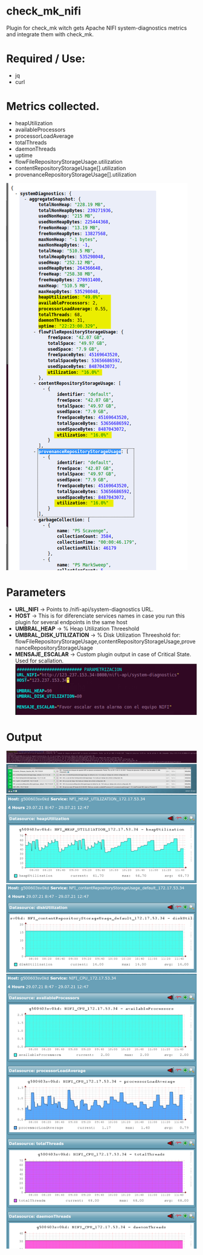 # check_mk_nifi
Plugin for check_mk witch gets Apache NIFI system-diagnostics metrics and integrate them with check_mk.

# Required / Use:
- jq
- curl


# Metrics collected.
- heapUtilization
- availableProcessors
- processorLoadAverage
- totalThreads
- daemonThreads
- uptime
- flowFileRepositoryStorageUsage.utilization
- contentRepositoryStorageUsage[].utilization
- provenanceRepositoryStorageUsage[].utilization

![Metrics](https://github.com/martinmartossimon/check_mk_nifi/blob/main/images/check_mk_NIFI_1.png)

# Parameters
- __URL_NIFI__ -> Points to /nifi-api/system-diagnostics URL.
- __HOST__ -> This is for diferenciate services names in case you run this plugin for several endpoints in the same host
- __UMBRAL_HEAP__ -> % Heap Utilization Threeshold
- __UMBRAL_DISK_UTILIZATION__ -> % Disk Utilization Threeshold for: flowFileRepositoryStorageUsage,contentRepositoryStorageUsage,provenanceRepositoryStorageUsage
- __MENSAJE_ESCALAR__ -> Custom plugin output in case of Critical State. Used for scallation.
![Parameters](https://github.com/martinmartossimon/check_mk_nifi/blob/main/images/check_mk_NIFI_2.png)

# Output
![Metrics](https://github.com/martinmartossimon/check_mk_nifi/blob/main/images/check_mk_NIFI_3.png)
![Metrics](https://github.com/martinmartossimon/check_mk_nifi/blob/main/images/check_mk_NIFI_4.png)
![Metrics](https://github.com/martinmartossimon/check_mk_nifi/blob/main/images/check_mk_NIFI_5.png)
![Metrics](https://github.com/martinmartossimon/check_mk_nifi/blob/main/images/check_mk_NIFI_6.png)
![Metrics](https://github.com/martinmartossimon/check_mk_nifi/blob/main/images/check_mk_NIFI_7.png)
